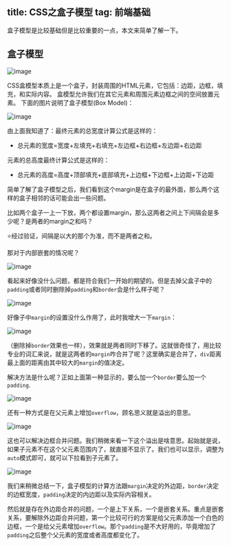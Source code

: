 title: CSS之盒子模型
tag: 前端基础
---
盒子模型是比较基础但是比较重要的一点，本文来简单了解一下。
<!--more-->

## 盒子模型

![image](http://bloghello.oursnail.cn/html6-1.png)

CSS盒模型本质上是一个盒子，封装周围的HTML元素，它包括：边距，边框，填充，和实际内容。
盒模型允许我们在其它元素和周围元素边框之间的空间放置元素。
下面的图片说明了盒子模型(Box Model)：

![image](http://bloghello.oursnail.cn/html6-2.png)

由上面我知道了：最终元素的总宽度计算公式是这样的：

- 总元素的宽度=宽度+左填充+右填充+左边框+右边框+左边距+右边距

元素的总高度最终计算公式是这样的：

- 总元素的高度=高度+顶部填充+底部填充+上边框+下边框+上边距+下边距

简单了解了盒子模型之后，我们看到这个margin是在盒子的最外面，那么两个这样的盒子相邻的话可能会出一些问题。

比如两个盒子一上一下放，两个都设置margin，那么这两者之间上下间隔会是多少呢？是两者的margin之和吗？

⭐经过验证，间隔是以大的那个为准，而不是两者之和。

那对于内部嵌套的情况呢？

![image](http://bloghello.oursnail.cn/html6-5.png)

看起来好像没什么问题，都是符合我们一开始的期望的。但是去掉父盒子中的`padding`或者同时删除掉`padding`和`border`会是什么样子呢？

![image](http://bloghello.oursnail.cn/html6-6.png)

好像子中`margin`的设置没什么作用了，此时我增大一下`margin`：

![image](http://bloghello.oursnail.cn/html6-4.png)

（删除掉`border`效果也一样），效果就是两者同时下移了。这就很奇怪了，用比较专业的词汇来说，就是这两者的`margin`咋合并了呢？这里确实是合并了，`div`距离最上面的距离由其中较大的`margin`的值决定。

解决方法是什么呢？正如上面第一种显示的，要么加一个`border`要么加一个`padding`.

![image](http://bloghello.oursnail.cn/html6-7.png)


还有一种方式是在父元素上增加`overflow`，顾名思义就是溢出的意思。

![image](http://bloghello.oursnail.cn/html6-8.png)

这也可以解决边框合并问题。我们稍微来看一下这个溢出是啥意思。起始就是说，如果子元素不在这个父元素范围内了，就直接不显示了。我们也可以显示，调整为`auto`模式即可，就可以下拉看到子元素了。

![image](http://bloghello.oursnail.cn/html6-9.png)

我们来稍微总结一下，盒子模型的计算方法跟`margin`决定的外边距，`border`决定的边框宽度，`padding`决定的内边距以及实际内容相关。

然后就是存在外边距合并的问题，一个是上下关系，一个是嵌套关系。重点是嵌套关系，要解除外边距合并问题，第一个比较可行的方案是给父元素添加一个白色的边框，一个是给父元素增加`overflow`。那个`padding`是不大好用的，毕竟增加了`padding`之后整个父元素的宽度或者高度都变化了。
